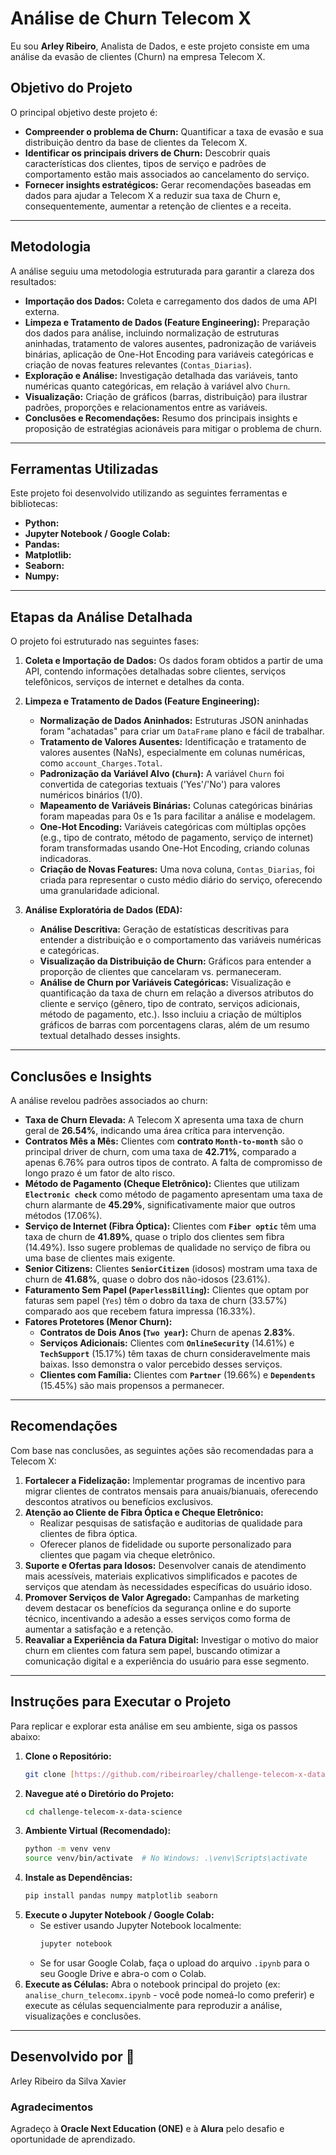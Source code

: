 # Análise de Churn Telecom X

Eu sou **Arley Ribeiro**, Analista de Dados, e este projeto consiste em uma análise da evasão de clientes (Churn) na empresa Telecom X.

## Objetivo do Projeto

O principal objetivo deste projeto é:
* **Compreender o problema de Churn:** Quantificar a taxa de evasão e sua distribuição dentro da base de clientes da Telecom X.
* **Identificar os principais drivers de Churn:** Descobrir quais características dos clientes, tipos de serviço e padrões de comportamento estão mais associados ao cancelamento do serviço.
* **Fornecer insights estratégicos:** Gerar recomendações baseadas em dados para ajudar a Telecom X a reduzir sua taxa de Churn e, consequentemente, aumentar a retenção de clientes e a receita.

---

## Metodologia

A análise seguiu uma metodologia estruturada para garantir a clareza dos resultados:

* **Importação dos Dados:** Coleta e carregamento dos dados de uma API externa.
* **Limpeza e Tratamento de Dados (Feature Engineering):** Preparação dos dados para análise, incluindo normalização de estruturas aninhadas, tratamento de valores ausentes, padronização de variáveis binárias, aplicação de One-Hot Encoding para variáveis categóricas e criação de novas features relevantes (`Contas_Diarias`).
* **Exploração e Análise:** Investigação detalhada das variáveis, tanto numéricas quanto categóricas, em relação à variável alvo `Churn`.
* **Visualização:** Criação de gráficos (barras, distribuição) para ilustrar padrões, proporções e relacionamentos entre as variáveis.
* **Conclusões e Recomendações:** Resumo dos principais insights e proposição de estratégias acionáveis para mitigar o problema de churn.

---

## Ferramentas Utilizadas

Este projeto foi desenvolvido utilizando as seguintes ferramentas e bibliotecas:

* **Python:**
* **Jupyter Notebook / Google Colab:**
* **Pandas:** 
* **Matplotlib:** 
* **Seaborn:** 
* **Numpy:**

---

## Etapas da Análise Detalhada

O projeto foi estruturado nas seguintes fases:

1.  **Coleta e Importação de Dados:** Os dados foram obtidos a partir de uma API, contendo informações detalhadas sobre clientes, serviços telefônicos, serviços de internet e detalhes da conta.

2.  **Limpeza e Tratamento de Dados (Feature Engineering):**
    * **Normalização de Dados Aninhados:** Estruturas JSON aninhadas foram "achatadas" para criar um `DataFrame` plano e fácil de trabalhar.
    * **Tratamento de Valores Ausentes:** Identificação e tratamento de valores ausentes (NaNs), especialmente em colunas numéricas, como `account_Charges.Total`.
    * **Padronização da Variável Alvo (`Churn`):** A variável `Churn` foi convertida de categorias textuais ('Yes'/'No') para valores numéricos binários (1/0).
    * **Mapeamento de Variáveis Binárias:** Colunas categóricas binárias foram mapeadas para 0s e 1s para facilitar a análise e modelagem.
    * **One-Hot Encoding:** Variáveis categóricas com múltiplas opções (e.g., tipo de contrato, método de pagamento, serviço de internet) foram transformadas usando One-Hot Encoding, criando colunas indicadoras.
    * **Criação de Novas Features:** Uma nova coluna, `Contas_Diarias`, foi criada para representar o custo médio diário do serviço, oferecendo uma granularidade adicional.

3.  **Análise Exploratória de Dados (EDA):**
    * **Análise Descritiva:** Geração de estatísticas descritivas para entender a distribuição e o comportamento das variáveis numéricas e categóricas.
    * **Visualização da Distribuição de Churn:** Gráficos para entender a proporção de clientes que cancelaram vs. permaneceram.
    * **Análise de Churn por Variáveis Categóricas:** Visualização e quantificação da taxa de churn em relação a diversos atributos do cliente e serviço (gênero, tipo de contrato, serviços adicionais, método de pagamento, etc.). Isso incluiu a criação de múltiplos gráficos de barras com porcentagens claras, além de um resumo textual detalhado desses insights.

---

## Conclusões e Insights

A análise revelou padrões associados ao churn:

* **Taxa de Churn Elevada:** A Telecom X apresenta uma taxa de churn geral de **26.54%**, indicando uma área crítica para intervenção.
* **Contratos Mês a Mês:** Clientes com **contrato `Month-to-month`** são o principal driver de churn, com uma taxa de **42.71%**, comparado a apenas 6.76% para outros tipos de contrato. A falta de compromisso de longo prazo é um fator de alto risco.
* **Método de Pagamento (Cheque Eletrônico):** Clientes que utilizam **`Electronic check`** como método de pagamento apresentam uma taxa de churn alarmante de **45.29%**, significativamente maior que outros métodos (17.06%).
* **Serviço de Internet (Fibra Óptica):** Clientes com **`Fiber optic`** têm uma taxa de churn de **41.89%**, quase o triplo dos clientes sem fibra (14.49%). Isso sugere problemas de qualidade no serviço de fibra ou uma base de clientes mais exigente.
* **Senior Citizens:** Clientes **`SeniorCitizen`** (idosos) mostram uma taxa de churn de **41.68%**, quase o dobro dos não-idosos (23.61%).
* **Faturamento Sem Papel (`PaperlessBilling`):** Clientes que optam por faturas sem papel (`Yes`) têm o dobro da taxa de churn (33.57%) comparado aos que recebem fatura impressa (16.33%).
* **Fatores Protetores (Menor Churn):**
    * **Contratos de Dois Anos (`Two year`):** Churn de apenas **2.83%**.
    * **Serviços Adicionais:** Clientes com **`OnlineSecurity`** (14.61%) e **`TechSupport`** (15.17%) têm taxas de churn consideravelmente mais baixas. Isso demonstra o valor percebido desses serviços.
    * **Clientes com Família:** Clientes com **`Partner`** (19.66%) e **`Dependents`** (15.45%) são mais propensos a permanecer.

---

## Recomendações

Com base nas conclusões, as seguintes ações são recomendadas para a Telecom X:

1.  **Fortalecer a Fidelização:** Implementar programas de incentivo para migrar clientes de contratos mensais para anuais/bianuais, oferecendo descontos atrativos ou benefícios exclusivos.
2.  **Atenção ao Cliente de Fibra Óptica e Cheque Eletrônico:**
    * Realizar pesquisas de satisfação e auditorias de qualidade para clientes de fibra óptica.
    * Oferecer planos de fidelidade ou suporte personalizado para clientes que pagam via cheque eletrônico.
3.  **Suporte e Ofertas para Idosos:** Desenvolver canais de atendimento mais acessíveis, materiais explicativos simplificados e pacotes de serviços que atendam às necessidades específicas do usuário idoso.
4.  **Promover Serviços de Valor Agregado:** Campanhas de marketing devem destacar os benefícios da segurança online e do suporte técnico, incentivando a adesão a esses serviços como forma de aumentar a satisfação e a retenção.
5.  **Reavaliar a Experiência da Fatura Digital:** Investigar o motivo do maior churn em clientes com fatura sem papel, buscando otimizar a comunicação digital e a experiência do usuário para esse segmento.

---

## Instruções para Executar o Projeto

Para replicar e explorar esta análise em seu ambiente, siga os passos abaixo:

1.  **Clone o Repositório:**
    ```bash
    git clone [https://github.com/ribeiroarley/challenge-telecom-x-data-science.git](https://github.com/ribeiroarley/challenge-telecom-x-data-science.git)
    ```
2.  **Navegue até o Diretório do Projeto:**
    ```bash
    cd challenge-telecom-x-data-science
    ```
3.  **Ambiente Virtual (Recomendado):**
    ```bash
    python -m venv venv
    source venv/bin/activate  # No Windows: .\venv\Scripts\activate
    ```
4.  **Instale as Dependências:**
    ```bash
    pip install pandas numpy matplotlib seaborn
    ```
5.  **Execute o Jupyter Notebook / Google Colab:**
    * Se estiver usando Jupyter Notebook localmente:
        ```bash
        jupyter notebook
        ```
    * Se for usar Google Colab, faça o upload do arquivo `.ipynb` para o seu Google Drive e abra-o com o Colab.
6.  **Execute as Células:** Abra o notebook principal do projeto (ex: `analise_churn_telecomx.ipynb` - você pode nomeá-lo como preferir) e execute as células sequencialmente para reproduzir a análise, visualizações e conclusões.

---

## Desenvolvido por 💼

Arley Ribeiro da Silva Xavier

### Agradecimentos

Agradeço à **Oracle Next Education (ONE)** e à **Alura** pelo desafio e oportunidade de aprendizado.